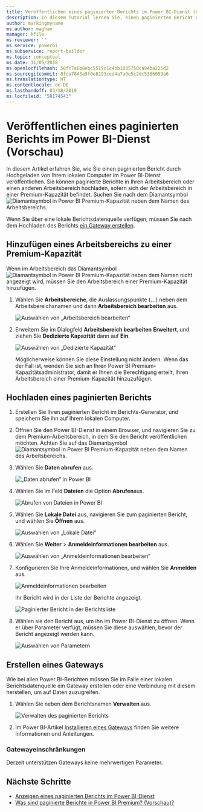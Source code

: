```yaml
---
title: Veröffentlichen eines paginierten Berichts im Power BI-Dienst (Vorschau)
description: In diesem Tutorial lernen Sie, einen paginierten Bericht durch Hochgeladen von Ihrem lokalen Computer im Power BI-Dienst zu veröffentlichen.
author: markingmyname
ms.author: maghan
manager: kfile
ms.reviewer: ''
ms.service: powerbi
ms.subservice: report-builder
ms.topic: conceptual
ms.date: 11/05/2018
ms.openlocfilehash: 58fc7a6b8ebc5519c1c4bb1835758ca94ba225d2
ms.sourcegitcommit: 8fda7843a9f0e8193ced4a7a0e5c2dc5386059a6
ms.translationtype: HT
ms.contentlocale: de-DE
ms.lasthandoff: 03/18/2019
ms.locfileid: "58174543"
---
```

# <a name="publish-a-paginated-report-to-the-power-bi-service-preview"></a>Veröffentlichen eines paginierten Berichts im Power BI-Dienst (Vorschau)

In diesem Artikel erfahren Sie, wie Sie einen paginierten Bericht durch Hochgeladen von Ihrem lokalen Computer im Power BI-Dienst veröffentlichen. Sie können paginierte Berichte in Ihren Arbeitsbereich oder einen anderen Arbeitsbereich hochladen, sofern sich der Arbeitsbereich in einer Premium-Kapazität befindet. Suchen Sie nach dem Diamantsymbol ![Diamantsymbol in Power BI Premium-Kapazität](media/paginated-reports-save-to-power-bi-service/premium-diamond.png) neben dem Namen des Arbeitsbereichs. 

Wenn Sie über eine lokale Berichtsdatenquelle verfügen, müssen Sie nach dem Hochladen des Berichts [ein Gateway erstellen](#create-a-gateway).

## <a name="add-a-workspace-to-a-premium-capacity"></a>Hinzufügen eines Arbeitsbereichs zu einer Premium-Kapazität

Wenn im Arbeitsbereich das Diamantsymbol ![Diamantsymbol in Power BI Premium-Kapazität](media/paginated-reports-save-to-power-bi-service/premium-diamond.png) neben dem Namen nicht angezeigt wird, müssen Sie den Arbeitsbereich einer Premium-Kapazität hinzufügen. 

1. Wählen Sie **Arbeitsbereiche**, die Auslassungspunkte (**...**) neben dem Arbeitsbereichsnamen und dann **Arbeitsbereich bearbeiten** aus.

    ![Auswählen von „Arbeitsbereich bearbeiten“](media/paginated-reports-save-to-power-bi-service/power-bi-paginated-edit-workspace.png)

1. Erweitern Sie im Dialogfeld **Arbeitsbereich bearbeiten** **Erweitert**, und ziehen Sie **Dedizierte Kapazität** dann auf **Ein**.

    ![Auswählen von „Dedizierte Kapazität“](media/paginated-reports-save-to-power-bi-service/power-bi-paginated-edit-workspace-dialog.png)

   Möglicherweise können Sie diese Einstellung nicht ändern. Wenn das der Fall ist, wenden Sie sich an Ihren Power BI Premium-Kapazitätsadministrator, damit er Ihnen die Berechtigung erteilt, Ihren Arbeitsbereich einer Premium-Kapazität hinzuzufügen.


## <a name="upload-a-paginated-report"></a>Hochladen eines paginierten Berichts

1. Erstellen Sie Ihren paginierten Bericht im Berichts-Generator, und speichern Sie ihn auf Ihrem lokalen Computer.

1. Öffnen Sie den Power BI-Dienst in einem Browser, und navigieren Sie zu dem Premium-Arbeitsbereich, in dem Sie den Bericht veröffentlichen möchten. Achten Sie auf das Diamantsymbol ![Diamantsymbol in Power BI Premium-Kapazität](media/paginated-reports-save-to-power-bi-service/premium-diamond.png) neben dem Namen des Arbeitsbereichs. 

1. Wählen Sie **Daten abrufen** aus.

    ![„Daten abrufen“ in Power BI](media/paginated-reports-save-to-power-bi-service/power-bi-paginated-get-data.png)

1. Wählen Sie im Feld **Dateien** die Option **Abrufen**aus.

    ![Abrufen von Dateien in Power BI](media/paginated-reports-save-to-power-bi-service/power-bi-paginated-files-get.png)

1. Wählen Sie **Lokale Datei** aus, navigieren Sie zum paginierten Bericht, und wählen Sie **Öffnen** aus.

    ![Auswählen von „Lokale Datei“](media/paginated-reports-save-to-power-bi-service/power-bi-paginated-local-file.png)

1. Wählen Sie **Weiter** > **Anmeldeinformationen bearbeiten** aus.

    ![Auswählen von „Anmeldeinformationen bearbeiten“](media/paginated-reports-save-to-power-bi-service/power-bi-paginated-select-edit-credentials.png)

1. Konfigurieren Sie Ihre Anmeldeinformationen, und wählen Sie **Anmelden** aus.

    ![Anmeldeinformationen bearbeiten](media/paginated-reports-save-to-power-bi-service/power-bi-paginated-credentials.png)

   Ihr Bericht wird in der Liste der Berichte angezeigt.

    ![Paginierter Bericht in der Berichtsliste](media/paginated-reports-save-to-power-bi-service/power-bi-paginated-wwi-report.png)

1. Wählen sie den Bericht aus, um ihn im Power BI-Dienst zu öffnen. Wenn er über Parameter verfügt, müssen Sie diese auswählen, bevor der Bericht angezeigt werden kann.
 
    ![Auswählen von Parametern](media/paginated-reports-save-to-power-bi-service/power-bi-paginated-select-parameters.png)

## <a name="create-a-gateway"></a>Erstellen eines Gateways

Wie bei allen Power BI-Berichten müssen Sie im Falle einer lokalen Berichtsdatenquelle ein Gateway erstellen oder eine Verbindung mit diesem herstellen, um auf Daten zuzugreifen.

1. Wählen Sie neben dem Berichtsnamen **Verwalten** aus.

   ![Verwalten des paginierten Berichts](media/paginated-reports-save-to-power-bi-service/power-bi-paginated-manage.png)

1. Im Power BI-Artikel [Installieren eines Gateways](service-gateway-install.md) finden Sie weitere Informationen und Anleitungen.

### <a name="gateway-limitations"></a>Gatewayeinschränkungen

Derzeit unterstützen Gateways keine mehrwertigen Parameter.


## <a name="next-steps"></a>Nächste Schritte

- [Anzeigen eines paginierten Berichts im Power BI-Dienst](paginated-reports-view-power-bi-service.md)
- [Was sind paginierte Berichte in Power BI Premium? (Vorschau)?](paginated-reports-report-builder-power-bi.md)

